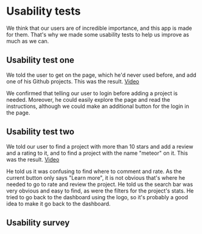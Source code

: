 # Usability tests
We think that our users are of incredible importance, and this app is made for them.
That's why we made some usability tests to help us improve as much as we can.

## Usability test one
We told the user to get on the page, which he'd never used before, and add one
of his Github projects. This was the result.
[Video](https://youtu.be/_lsV4Q8QCkk)

We confirmed that telling our user to login before adding a project is needed.
Moreover, he could easily explore the page and read the instructions, although
we could make an additional button for the login in the page.

## Usability test two
We told our user to find a project with more than 10 stars and add a review and
a rating to it, and to find a project with the name "meteor" on it. This was the result.
[Video](https://youtu.be/fTozumgx90s)

He told us it was confusing to find where to comment and rate. As the current button
only says "Learn more", it is not obvious that's where he needed to go to rate and
review the project. He told us the search bar was very obvious and easy to find,
as were the filters for the project's stats. He tried to go back to the dashboard using
the logo, so it's probably a good idea to make it go back to the dashboard.

## Usability survey
